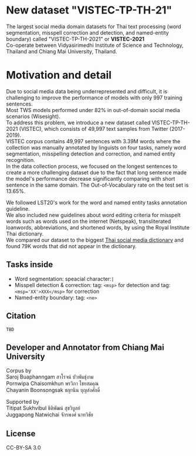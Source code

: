 # New dataset "VISTEC-TP-TH-21"
The largest social media domain datasets for Thai text processing (word segmentation, misspell correction and detection, and named-entity boundary) called "VISTEC-TP-TH-2021" or **VISTEC-2021**\
Co-operate between Vidyasirimedhi Institute of Science and Technology, Thailand and Chiang Mai University, Thailand.

# Motivation and detail
Due to social media data being underrepresented and difficult, it is challenging to improve the performance of models with only 997 training sentences. \
Most TWS models performed under 82\% in out-of-domain social media scenarios (Wisesight).\
To address this problem, we introduce a new dataset called VISTEC-TP-TH-2021 (VISTEC), which consists of 49,997 text samples from Twitter (2017-2019).\
VISTEC corpus contains 49,997 sentences with 3.39M words where the collection was manually annotated by linguists on four tasks, namely word segmentation, misspelling detection and correction, and named entity recognition.\
In the data collection process, we focused on the longest sentences to create a more challenging dataset due to the fact that long sentence made the model's performance decrease significantly comparing with short sentence in the same domain. The Out-of-Vocabulary rate on the test set is 13.65%.

We followed LST20's work for the word and named entity tasks annotation guideline.\
We also included new guidelines about word editing criteria for misspelt words such as words used on the internet (Netspeak), transliterated loanwords, abbreviations, and shortened words, by using the Royal Institute Thai dictionary.\
We compared our dataset to the biggest [Thai social media dictionary](https://github.com/Knight-H/thai-lm) and found 79K words that did not appear in the dictionary.

## Tasks inside
- Word segmentation: speacial character:```|```
- Misspell detection & correction: tag: ```<msp>``` for detection and tag: ```<msp='XX'>XXX</msp>``` for correction
- Named-entity boundary: tag: ```<ne>```

## Citation
```
TBD
```

## Developer and Annotator from Chiang Mai University
Corpus by \
Saroj Buaphanngam สาโรจน์ บัวพันธุ์งาม \
Pornwipa Chaisomkhun พรวิภา ไชยสมคุณ \
Chayanin Boonsongsak ชญานิน บุญส่งศักดิ์

Supported by \
Titipat Sukhvibul ธิติพัฒน์ สุขวิบูลย์\
Juggapong Natwichai จักรพงศ์ นาทวิชัย

## License

CC-BY-SA 3.0
